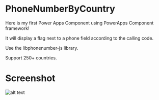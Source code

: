 # PhoneNumberByCountry
Here is my first Power Apps Component using PowerApps Component framework!

It will display a flag next to a phone field according to the calling code.

Use the libphonenumber-js library.

Support 250+ countries.

# Screenshot
![alt text](https://i.ibb.co/L0SCLnV/phone.png)
